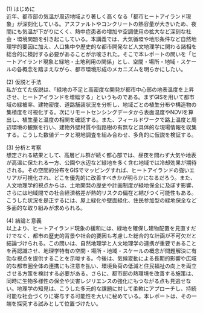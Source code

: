 (1) はじめに  
近年、都市部の気温が周辺地域より著しく高くなる「都市ヒートアイランド現象」が深刻化している。アスファルトやコンクリートの熱容量が大きいため、夜間にも気温が下がりにくく、熱中症患者の増加や空調使用の拡大など深刻な社会・環境問題を引き起こしている。本講義では、大気循環や地形条件など自然地理学的要因に加え、人口集中や歴史的な都市開発など人文地理学に関わる諸相を総合的に検討する必要があることが示唆された。そこで本レポートの問いを「ヒートアイランド現象と緑地・土地利用の関係」とし、空間・場所・地域・スケールの各概念を踏まえながら、都市環境形成のメカニズムを明らかにしたい。

(2) 仮説と手法  
私が立てた仮説は、「緑地の不足と高密度な開発が都市中心部の地表温度を上昇させ、ヒートアイランドを増幅する」というものである。まずGISを用いて都市域の緑被率、建物密度、道路舗装状況を分析し、地域ごとの植生分布や構造物の集積度を可視化する。次にリモートセンシングデータから表面温度やNDVIを算出し、植生量と温度の相関を確認する。また、フィールドワークで路上温度と周辺環境の観察を行い、建物外壁材質や街路樹の有無など具体的な現場情報を収集する。こうした数値データと現地調査を組み合わせ、多角的に仮説を検証する。

(3) 分析と考察  
想定される結果として、高層ビル群が続く都心部では、昼夜を問わず大気や地表が高温に保たれる一方、公園や水辺など緑地を多く含む地域では冷却効果が期待される。その空間的分布をGISでマッピングすれば、ヒートアイランドの強いエリアが可視化され、どこを優先的に改善すべきかが明らかになるだろう。また、人文地理学的視点からは、土地開発の歴史や計画制度が緑地保全に及ぼす影響、さらには地域間での社会経済格差が熱的リスクの偏在と結びつく可能性もある。こうした状況を是正するには、屋上緑化や壁面緑化、住民参加型の緑地保全など多面的な取り組みが求められる。

(4) 結論と意義  
以上より、ヒートアイランド現象の緩和には、緑地を確保し建物配置を見直すだけでなく、都市の歴史的背景や社会的要因も考慮した総合的な計画が不可欠だと結論づけられる。この問いは、自然地理学と人文地理学の連携が重要であることを再認識させ、地理学特有の空間・場所・地域・スケールの概念が問題解決に有効な視点を提供することを示唆する。今後は、気候変動による長期的影響や広域的な都市圏全体の連携にも注意を払い、環境負荷の低減と住民福祉の向上を両立させる方策を検討する必要がある。さらに、都市部の熱環境を改善する施策は、同時に生物多様性の保全や災害レジリエンスの強化にもつながる点も見逃せない。地理学の知見は、こうした多元的な課題に対して柔軟にアプローチし、持続可能な社会づくりに寄与する可能性を大いに秘めている。本レポートは、その一端を探究する試みとして位置づけたい。